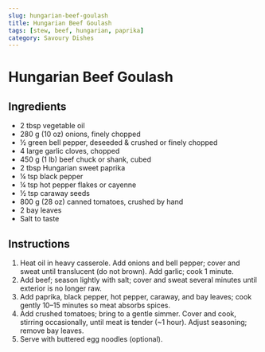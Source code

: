 ```yaml
---
slug: hungarian-beef-goulash
title: Hungarian Beef Goulash
tags: [stew, beef, hungarian, paprika]
category: Savoury Dishes
---
```


# Hungarian Beef Goulash

## Ingredients

- 2 tbsp vegetable oil
- 280 g (10 oz) onions, finely chopped
- ½ green bell pepper, deseeded & crushed or finely chopped
- 4 large garlic cloves, chopped
- 450 g (1 lb) beef chuck or shank, cubed
- 2 tbsp Hungarian sweet paprika
- ¼ tsp black pepper
- ¼ tsp hot pepper flakes or cayenne
- ½ tsp caraway seeds
- 800 g (28 oz) canned tomatoes, crushed by hand
- 2 bay leaves
- Salt to taste

## Instructions

1. Heat oil in heavy casserole. Add onions and bell pepper; cover and sweat until translucent (do not brown). Add garlic; cook 1 minute.
2. Add beef; season lightly with salt; cover and sweat several minutes until exterior is no longer raw.
3. Add paprika, black pepper, hot pepper, caraway, and bay leaves; cook gently 10–15 minutes so meat absorbs spices.
4. Add crushed tomatoes; bring to a gentle simmer. Cover and cook, stirring occasionally, until meat is tender (~1 hour). Adjust seasoning; remove bay leaves.
5. Serve with buttered egg noodles (optional).
